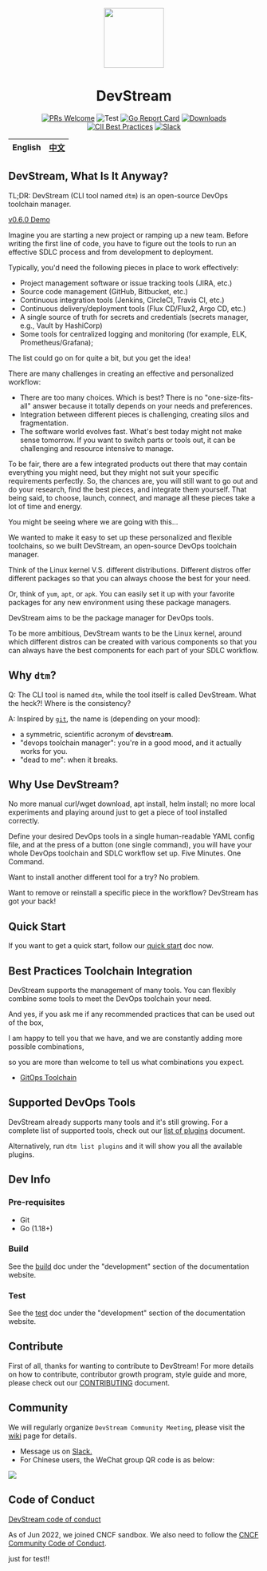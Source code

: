<div align="center">
<br/>

<img src="./docs/images/icon-color.svg" width="120">

# DevStream

[![PRs Welcome](https://img.shields.io/badge/PRs-welcome-brightgreen.svg?style=flat&logo=github&color=2370ff&labelColor=454545)](http://makeapullrequest.com)
![Test](https://github.com/devstream-io/devstream/actions/workflows/main.yml/badge.svg)
[![Go Report Card](https://goreportcard.com/badge/github.com/devstream-io/devstream)](https://goreportcard.com/report/github.com/devstream-io/devstream)
[![Downloads](https://img.shields.io/github/downloads/devstream-io/devstream/total.svg)](https://github.com/devstream-io/devstream/releases)
[![CII Best Practices](https://bestpractices.coreinfrastructure.org/projects/6202/badge)](https://bestpractices.coreinfrastructure.org/projects/6202)
[![Slack](https://img.shields.io/badge/slack-join_chat-success.svg?logo=slack)](https://cloud-native.slack.com/archives/C03LA2B8K0A)

| English | [中文](docs/README_zh.md) |
| --- | --- |

</div>

## DevStream, What Is It Anyway?

TL;DR: DevStream (CLI tool named `dtm`) is an open-source DevOps toolchain manager.

[v0.6.0 Demo](https://www.youtube.com/watch?v=q7TK3vFr1kg)

Imagine you are starting a new project or ramping up a new team. Before writing the first line of code, you have to figure out the tools to run an effective SDLC process and from development to deployment.

Typically, you'd need the following pieces in place to work effectively:

- Project management software or issue tracking tools (JIRA, etc.)
- Source code management (GitHub, Bitbucket, etc.)
- Continuous integration tools (Jenkins, CircleCI, Travis CI, etc.)
- Continuous delivery/deployment tools (Flux CD/Flux2, Argo CD, etc.)
- A single source of truth for secrets and credentials (secrets manager, e.g., Vault by HashiCorp)
- Some tools for centralized logging and monitoring (for example, ELK, Prometheus/Grafana);

The list could go on for quite a bit, but you get the idea!

There are many challenges in creating an effective and personalized workflow:

- There are too many choices. Which is best? There is no "one-size-fits-all" answer because it totally depends on your needs and preferences.
- Integration between different pieces is challenging, creating silos and fragmentation.
- The software world evolves fast. What's best today might not make sense tomorrow. If you want to switch parts or tools out, it can be challenging and resource intensive to manage.

To be fair, there are a few integrated products out there that may contain everything you might need, but they might not suit your specific requirements perfectly. So, the chances are, you will still want to go out and do your research, find the best pieces, and integrate them yourself. That being said, to choose, launch, connect, and manage all these pieces take a lot of time and energy.

You might be seeing where we are going with this...

We wanted to make it easy to set up these personalized and flexible toolchains, so we built DevStream, an open-source DevOps toolchain manager.

Think of the Linux kernel V.S. different distributions. Different distros offer different packages so that you can always choose the best for your need.

Or, think of `yum`, `apt`, or `apk`. You can easily set it up with your favorite packages for any new environment using these package managers.

DevStream aims to be the package manager for DevOps tools.

To be more ambitious, DevStream wants to be the Linux kernel, around which different distros can be created with various components so that you can always have the best components for each part of your SDLC workflow.

## Why `dtm`?

Q: The CLI tool is named `dtm`, while the tool itself is called DevStream. What the heck?! Where is the consistency?

A: Inspired by [`git`](https://github.com/git/git#readme), the name is (depending on your mood):

- a symmetric, scientific acronym of **d**evs**t**rea**m**.
- "devops toolchain manager": you're in a good mood, and it actually works for you.
- "dead to me": when it breaks.

## Why Use DevStream?

No more manual curl/wget download, apt install, helm install; no more local experiments and playing around just to get a piece of tool installed correctly.

Define your desired DevOps tools in a single human-readable YAML config file, and at the press of a button (one single command), you will have your whole DevOps toolchain and SDLC workflow set up. Five Minutes. One Command.

Want to install another different tool for a try? No problem.

Want to remove or reinstall a specific piece in the workflow? DevStream has got your back!

## Quick Start

If you want to get a quick start, follow our [quick start](./docs/quickstart.md) doc now.

## Best Practices Toolchain Integration

DevStream supports the management of many tools. You can flexibly combine some tools to meet the DevOps toolchain your need.

And yes, if you ask me if any recommended practices that can be used out of the box,

I am happy to tell you that we have, and we are constantly adding more possible combinations,

so you are more than welcome to tell us what combinations you expect.

- [GitOps Toolchain](https://docs.devstream.io/en/latest/best-practices/gitops/)

## Supported DevOps Tools

DevStream already supports many tools and it's still growing. For a complete list of supported tools, check out our [list of plugins](https://docs.devstream.io/en/latest/plugins/plugins-list/) document.

Alternatively, run `dtm list plugins` and it will show you all the available plugins.

## Dev Info

### Pre-requisites

- Git
- Go (1.18+)

### Build

See the [build](https://docs.devstream.io/en/latest/development/build/) doc under the "development" section of the documentation website.

### Test

See the [test](https://docs.devstream.io/en/latest/development/test/) doc under the "development" section of the documentation website.

## Contribute

First of all, thanks for wanting to contribute to DevStream! For more details on how to contribute, contributor growth program, style guide and more, please check out our [CONTRIBUTING](./CONTRIBUTING.md) document.

## Community

We will regularly organize `DevStream Community Meeting`, please visit the [wiki](https://github.com/devstream-io/devstream/wiki) page for details.

- Message us on <a href="https://cloud-native.slack.com/archives/C03LA2B8K0A" target="_blank">Slack.</a>
- For Chinese users, the WeChat group QR code is as below:

![](docs/images/wechat-group-qr-code.png)

## Code of Conduct

[DevStream code of conduct](./CODE_OF_CONDUCT.md)

As of Jun 2022, we joined CNCF sandbox. We also need to follow the [CNCF Community Code of Conduct](https://github.com/cncf/foundation/blob/main/code-of-conduct.md).

just for test!!
